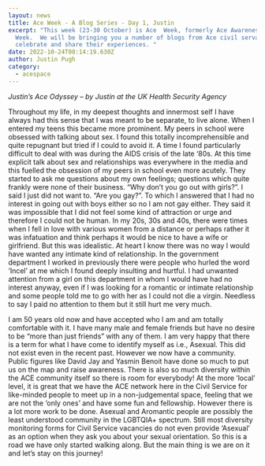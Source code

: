 ```yaml
---
layout: news
title: Ace Week - A Blog Series - Day 1, Justin
excerpt: "This week (23-30 October) is Ace  Week, formerly Ace Awareness
  Week.  We will be bringing you a number of blogs from Ace civil servants to
  celebrate and share their experiences. "
date: 2022-10-24T08:14:19.630Z
author: Justin Pugh
category:
  - acespace
---
```

*Justin’s Ace Odyssey – by Justin at the UK Health Security Agency*

Throughout my life, in my deepest thoughts and innermost self I have always had this sense that I was meant to be separate, to live alone. When I entered my teens this became more prominent. My peers in school were obsessed with talking about sex. I found this totally incomprehensible and quite repugnant but tried if I could to avoid it. A time I found particularly difficult to deal with was during the AIDS crisis of the late ‘80s. At this time explicit talk about sex and relationships was everywhere in the media and this fuelled the obsession of my peers in school even more acutely. They started to ask me questions about my own feelings; questions which quite frankly were none of their business. “Why don’t you go out with girls?”. I said I just did not want to. “Are you gay?”. To which I answered that I had no interest in going out with boys either so no I am not gay either. They said it was impossible that I did not feel some kind of attraction or urge and therefore I could not be human. In my 20s, 30s and 40s, there were times when I fell in love with various women from a distance or perhaps rather it was infatuation and think perhaps it would be nice to have a wife or girlfriend. But this was idealistic. At heart I know there was no way I would have wanted any intimate kind of relationship. In the government department I worked in previously there were people who hurled the word ‘Incel’ at me which I found deeply insulting and hurtful. I had unwanted attention from a girl on this department in whom I would have had no interest anyway, even if I was looking for a romantic or intimate relationship and some people told me to go with her as I could not die a virgin. Needless to say I paid no attention to them but it still hurt me very much.

I am 50 years old now and have accepted who I am and am totally comfortable with it. I have many male and female friends but have no desire to be “more than just friends” with any of them. I am very happy that there is a term for what I have come to identify myself as i.e., Asexual. This did not exist even in the recent past. However we now have a community. Public figures like David Jay and Yasmin Benoit have done so much to put us on the map and raise awareness. There is also so much diversity within the ACE community itself so there is room for everybody! At the more ‘local’ level, it is great that we have the ACE network here in the Civil Service for like-minded people to meet up in a non-judgemental space, feeling that we are not the ‘only ones’ and have some fun and fellowship. However there is a lot more work to be done. Asexual and Aromantic people are possibly the least understood community in the LGBTQIA+ spectrum. Still most diversity monitoring forms for Civil Service vacancies do not even provide ‘Asexual’ as an option when they ask you about your sexual orientation. So this is a road we have only started walking along. But the main thing is we are on it and let’s stay on this journey!